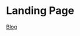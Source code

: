 # Landing Page


[Blog](https://universound-144320553.hubspotpagebuilder.eu/universound-landing-page)
